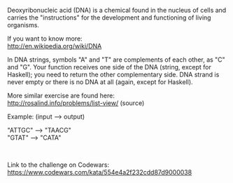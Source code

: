 Deoxyribonucleic acid (DNA) is a chemical found in the nucleus of cells and carries the "instructions" for the development and functioning of living organisms.

If you want to know more: <br>
http://en.wikipedia.org/wiki/DNA

In DNA strings, symbols "A" and "T" are complements of each other, as "C" and "G". Your function receives one side of the DNA (string, except for Haskell); you need to return the other complementary side. DNA strand is never empty or there is no DNA at all (again, except for Haskell).

More similar exercise are found here: <br>
http://rosalind.info/problems/list-view/ (source)

Example: (input --> output)

"ATTGC" --> "TAACG" <br>
"GTAT" --> "CATA"

<br>

Link to the challenge on Codewars:<br>
https://www.codewars.com/kata/554e4a2f232cdd87d9000038
